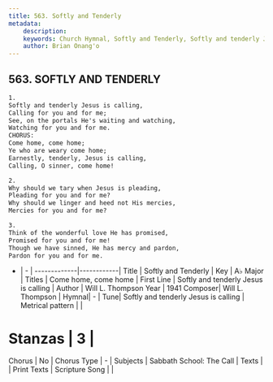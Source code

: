 ```yaml
---
title: 563. Softly and Tenderly
metadata:
    description: 
    keywords: Church Hymnal, Softly and Tenderly, Softly and tenderly Jesus is calling, Come home, come home
    author: Brian Onang'o
---
```



## 563. SOFTLY AND TENDERLY

```txt
1.
Softly and tenderly Jesus is calling, 
Calling for you and for me; 
See, on the portals He's waiting and watching,
Watching for you and for me. 
CHORUS:
Come home, come home; 
Ye who are weary come home; 
Earnestly, tenderly, Jesus is calling, 
Calling, O sinner, come home! 

2.
Why should we tary when Jesus is pleading, 
Pleading for you and for me? 
Why should we linger and heed not His mercies, 
Mercies for you and for me? 

3.
Think of the wonderful love He has promised, 
Promised for you and for me! 
Though we have sinned, He has mercy and pardon, 
Pardon for you and for me. 
```

- |   -  |
-------------|------------|
Title | Softly and Tenderly |
Key | A♭ Major |
Titles | Come home, come home |
First Line | Softly and tenderly Jesus is calling |
Author | Will L. Thompson
Year | 1941
Composer| Will L. Thompson |
Hymnal|  - |
Tune| Softly and tenderly Jesus is calling |
Metrical pattern | |
# Stanzas | 3 |
Chorus | No |
Chorus Type | - |
Subjects | Sabbath School: The Call |
Texts |  |
Print Texts | 
Scripture Song |  |
  
